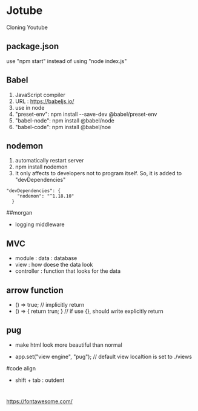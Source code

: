 # Jotube

Cloning Youtube

## package.json

use "npm start" instead of using "node index.js"

## Babel

1. JavaScript compiler
2. URL : https://babeljs.io/
3. use in node
4. "preset-env": npm install --save-dev @babel/preset-env
5. "babel-node": npm install @babel/node
6. "babel-code": npm install @babel/noe

## nodemon

1. automatically restart server
2. npm install nodemon
3. It only affects to developers not to program itself. So, it is added to "devDependencies"

```
"devDependencies": {
    "nodemon": "^1.18.10"
  }
```

##morgan

- logging middleware

## MVC

- module : data : database
- view : how doese the data look
- controller : function that looks for the data

## arrow function

- () => true; // implicitly return
- () => { return trun; } // if use {}, should write explicitly return

## pug

- make html look more beautiful than normal

- app.set("view engine", "pug");
  // default view localtion is set to ./views

#code align

- shift + tab : outdent

# 
https://fontawesome.com/
